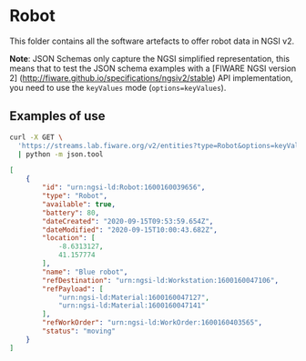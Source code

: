 # Robot

This folder contains all the software artefacts to offer robot data in NGSI v2.

**Note**: JSON Schemas only capture the NGSI simplified representation, this
means that to test the JSON schema examples with a [FIWARE NGSI version 2]
(http://fiware.github.io/specifications/ngsiv2/stable) API implementation, you
need to use the `keyValues` mode (`options=keyValues`).

## Examples of use

```bash
curl -X GET \
  'https://streams.lab.fiware.org/v2/entities?type=Robot&options=keyValues&limit=1' \
  | python -m json.tool
```

```json
[
    {
        "id": "urn:ngsi-ld:Robot:1600160039656",
        "type": "Robot",
        "available": true,
        "battery": 80,
        "dateCreated": "2020-09-15T09:53:59.654Z",
        "dateModified": "2020-09-15T10:00:43.682Z",
        "location": [
            -8.6313127,
            41.157774
        ],
        "name": "Blue robot",
        "refDestination": "urn:ngsi-ld:Workstation:1600160047106",
        "refPayload": [
            "urn:ngsi-ld:Material:1600160047127",
            "urn:ngsi-ld:Material:1600160047141"
        ],
        "refWorkOrder": "urn:ngsi-ld:WorkOrder:1600160403565",
        "status": "moving"
    }
]
```
